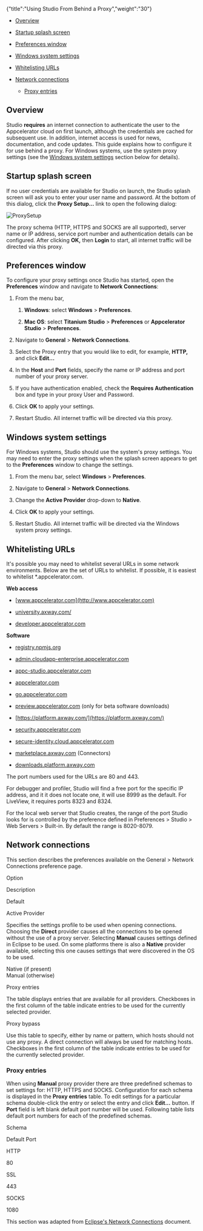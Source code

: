 {"title":"Using Studio From Behind a Proxy","weight":"30"} 

*   [Overview](#Overview)
    
*   [Startup splash screen](#Startupsplashscreen)
    
*   [Preferences window](#Preferenceswindow)
    
*   [Windows system settings](#Windowssystemsettings)
    
*   [Whitelisting URLs](#WhitelistingURLs)
    
*   [Network connections](#Networkconnections)
    
    *   [Proxy entries](#Proxyentries)
        

## Overview

Studio **requires** an internet connection to authenticate the user to the Appcelerator cloud on first launch, although the credentials are cached for subsequent use. In addition, internet access is used for news, documentation, and code updates. This guide explains how to configure it for use behind a proxy. For Windows systems, use the system proxy settings (see the [Windows system settings](#Windowssystemsettings) section below for details).

## Startup splash screen

If no user credentials are available for Studio on launch, the Studio splash screen will ask you to enter your user name and password. At the bottom of this dialog, click the **Proxy Setup...** link to open the following dialog:

![ProxySetup](/Images/appc/download/attachments/30083019/ProxySetup.png)

The proxy schema (HTTP, HTTPS and SOCKS are all supported), server name or IP address, service port number and authentication details can be configured. After clicking **OK,** then **Login** to start, all internet traffic will be directed via this proxy.

## Preferences window

To configure your proxy settings once Studio has started, open the **Preferences** window and navigate to **Network Connections**:

1.  From the menu bar,
    
    1.  **Windows**: select **Windows** > **Preferences**.
        
    2.  **Mac OS**:  select **Titanium Studio** > **Preferences** or **Appcelerator Studio** > **Preferences**.
        
2.  Navigate to **General** \> **Network Connections**.
    
3.  Select the Proxy entry that you would like to edit, for example, **HTTP,** and click **Edit...**
    
4.  In the **Host** and **Port** fields, specify the name or IP address and port number of your proxy server.
    
5.  If you have authentication enabled, check the **Requires Authentication** box and type in your proxy User and Password.
    
6.  Click **OK** to apply your settings.
    
7.  Restart Studio. All internet traffic will be directed via this proxy.
    

## Windows system settings

For Windows systems, Studio should use the system's proxy settings. You may need to enter the proxy settings when the splash screen appears to get to the **Preferences** window to change the settings.

1.  From the menu bar, select **Windows** \> **Preferences**.
    
2.  Navigate to **General** \> **Network Connections**.
    
3.  Change the **Active Provider** drop-down to **Native**.
    
4.  Click **OK** to apply your settings.
    
5.  Restart Studio. All internet traffic will be directed via the Windows system proxy settings.
    

## Whitelisting URLs

It's possible you may need to whitelist several URLs in some network environments. Below are the set of URLs to whitelist. If possible, it is easiest to whitelist \*.appcelerator.com.

**Web access**

*   [www.appcelerator.com](http://www.appcelerator.com)
    
*   [university.axway.com/](https://university.axway.com)
    
*   [developer.appcelerator.com](https://developer.appcelerator.com)
    

**Software**

*   [registry.npmjs.org](http://registry.npmjs.org)
    
*   [admin.cloudapp-enterprise.appcelerator.com](http://admin.cloudapp-enterprise.appcelerator.com)
    
*   [appc-studio.appcelerator.com](http://appc-studio.appcelerator.com)
    
*   [appcelerator.com](https://www.appcelerator.com/)
    
*   [go.appcelerator.com](http://go.appcelerator.com)
    
*   [preview.appcelerator.com](http://preview.appcelerator.com) (only for beta software downloads)
    
*   [https://platform.axway.com/](https://platform.axway.com/)
    
*   [security.appcelerator.com](http://security.appcelerator.com)
    
*   [secure-identity.cloud.appcelerator.com](http://secure-identity.cloud.appcelerator.com)
    
*   [marketplace.axway.com](https://marketplace.axway.com/home#!category/31050) (Connectors)
    
*   [downloads.platform.axway.com](http://downloads.platform.axway.com)
    

The port numbers used for the URLs are 80 and 443.

For debugger and profiler, Studio will find a free port for the specific IP address, and it it does not locate one, it will use 8999 as the default. For LiveView, it requires ports 8323 and 8324.

For the local web server that Studio creates, the range of the port Studio looks for is controlled by the preference defined in Preferences > Studio > Web Servers > Built-in. By default the range is 8020-8079.

## Network connections

This section describes the preferences available on the General > Network Connections preference page.

Option

Description

Default

Active Provider

Specifies the settings profile to be used when opening connections. Choosing the **Direct** provider causes all the connections to be opened without the use of a proxy server. Selecting **Manual** causes settings defined in Eclipse to be used. On some platforms there is also a **Native** provider available, selecting this one causes settings that were discovered in the OS to be used.

Native (if present)  
Manual (otherwise)

Proxy entries

The table displays entries that are available for all providers. Checkboxes in the first column of the table indicate entries to be used for the currently selected provider.

Proxy bypass

Use this table to specify, either by name or pattern, which hosts should not use any proxy. A direct connection will always be used for matching hosts. Checkboxes in the first column of the table indicate entries to be used for the currently selected provider.

### Proxy entries

When using **Manual** proxy provider there are three predefined schemas to set settings for: HTTP, HTTPS and SOCKS. Configuration for each schema is displayed in the **Proxy entries** table. To edit settings for a particular schema double-click the entry or select the entry and click **Edit...** button. If **Port** field is left blank default port number will be used. Following table lists default port numbers for each of the predefined schemas.

Schema

Default Port

HTTP

80

SSL

443

SOCKS

1080

This section was adapted from [Eclipse's Network Connections](https://help.eclipse.org/mars/index.jsp?topic=/org.eclipse.platform.doc.user/reference/ref-net-preferences.htm) document.